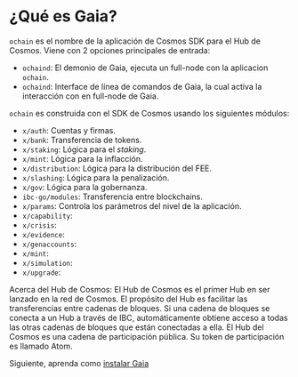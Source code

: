 <!--
order: 1
-->

# ¿Qué es Gaia?

`ochain` es el nombre de la aplicación de Cosmos SDK para el Hub de Cosmos. Viene con 2 opciones principales de entrada:

- `ochaind`: El demonio de Gaia, ejecuta un full-node con la aplicacion `ochain`.
- `ochaind`: Interface de línea de comandos de Gaia, la cual activa la interacción con en full-node de Gaia.

`ochain` es construida con el SDK de Cosmos usando los siguientes módulos:

- `x/auth`: Cuentas y firmas.
- `x/bank`: Transferencia de tokens.
- `x/staking`: Lógica para el _staking_.
- `x/mint`: Lógica para la inflacción.
- `x/distribution`: Lógica para la distribución del FEE.
- `x/slashing`: Lógica para la penalización.
- `x/gov`: Lógica para la gobernanza.
- `ibc-go/modules`: Transferencia entre blockchains.
- `x/params`: Controla los parámetros del nivel de la aplicación.
- `x/capability`:
- `x/crisis`:
- `x/evidence`:
- `x/genaccounts`:
- `x/mint`:
- `x/simulation`:
- `x/upgrade`:

Acerca del Hub de Cosmos: El Hub de Cosmos es el primer Hub en ser lanzado en la red de Cosmos. El propósito del Hub es facilitar las transferencias entre cadenas de bloques. Si una cadena de bloques se conecta a un Hub a través de IBC, automáticamente obtiene acceso a todas las otras cadenas de bloques que están conectadas a ella. El Hub del Cosmos es una cadena de participación pública. Su token de participación es llamado Atom.

Siguiente, aprenda como [instalar Gaia](./installation.md)
